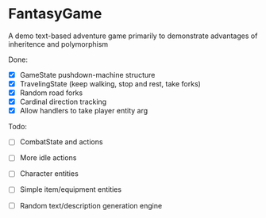 # FantasyGame

A demo text-based adventure game primarily to demonstrate advantages of inheritence and polymorphism

Done:
  - [x] GameState pushdown-machine structure
  - [x] TravelingState (keep walking, stop and rest, take forks)
  - [x] Random road forks
  - [x] Cardinal direction tracking
  - [x] Allow handlers to take player entity arg

Todo:
  - [ ] CombatState and actions
  - [ ] More idle actions
  - [ ] Character entities
  - [ ] Simple item/equipment entities
  - [ ] Random text/description generation engine
 

